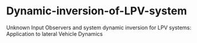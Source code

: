 # Dynamic-inversion-of-LPV-system
Unknown Input Observers and system dynamic inversion for LPV systems: Application to lateral Vehicle Dynamics
